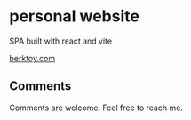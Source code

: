 # personal website

SPA built with react and vite

[berktoy.com](https://berktoy.com/)

## Comments

Comments are welcome. Feel free to reach me.
